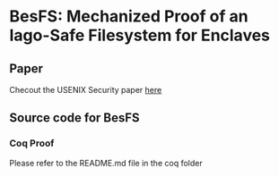 # BesFS: Mechanized Proof of an Iago-Safe Filesystem for Enclaves


## Paper

Checout the USENIX Security paper [here](https://people.eecs.berkeley.edu/~shwetas/publications/besfs_usenix20.pdf)

## Source code for BesFS

### Coq Proof

Please refer to the README.md file in the coq folder

